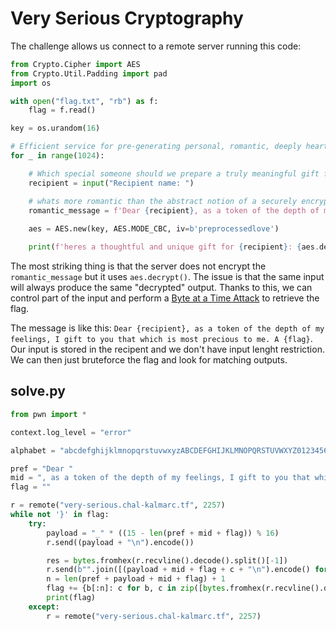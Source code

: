 # Very Serious Cryptography

The challenge allows us connect to a remote server running this code:

```py
from Crypto.Cipher import AES
from Crypto.Util.Padding import pad
import os

with open("flag.txt", "rb") as f:
    flag = f.read()

key = os.urandom(16)

# Efficient service for pre-generating personal, romantic, deeply heartfelt white day gifts for all the people who sent you valentines gifts
for _ in range(1024):

    # Which special someone should we prepare a truly meaningful gift for? 
    recipient = input("Recipient name: ")

    # whats more romantic than the abstract notion of a securely encrypted flag?
    romantic_message = f'Dear {recipient}, as a token of the depth of my feelings, I gift to you that which is most precious to me. A {flag}'
    
    aes = AES.new(key, AES.MODE_CBC, iv=b'preprocessedlove')

    print(f'heres a thoughtful and unique gift for {recipient}: {aes.decrypt(pad(romantic_message.encode(), AES.block_size)).hex()}')
```

The most striking thing is that the server does not encrypt the `romantic_message` but it uses `aes.decrypt()`.
The issue is that the same input will always produce the same "decrypted" output. Thanks to this, we can control part of the input and perform a [Byte at a Time Attack](https://github.com/ashutosh1206/Crypton/blob/master/Block-Cipher/Attack-CBC-Byte-at-a-Time/README.md) to retrieve the flag.

The message is like this: `Dear {recipient}, as a token of the depth of my feelings, I gift to you that which is most precious to me. A {flag}`. Our input is stored in the recipent and we don't have input lenght restriction. We can then just bruteforce the flag and look for matching outputs.

## solve.py

```py
from pwn import *

context.log_level = "error"

alphabet = "abcdefghijklmnopqrstuvwxyzABCDEFGHIJKLMNOPQRSTUVWXYZ0123456789'{}_"

pref = "Dear "
mid = ", as a token of the depth of my feelings, I gift to you that which is most precious to me. A "
flag = ""

r = remote("very-serious.chal-kalmarc.tf", 2257)
while not '}' in flag:
    try:
        payload = "_" * ((15 - len(pref + mid + flag)) % 16)
        r.send((payload + "\n").encode())

        res = bytes.fromhex(r.recvline().decode().split()[-1])
        r.send(b"".join([(payload + mid + flag + c + "\n").encode() for c in alphabet]))
        n = len(pref + payload + mid + flag) + 1
        flag += {b[:n]: c for b, c in zip([bytes.fromhex(r.recvline().decode().split()[-1]) for _ in alphabet], alphabet)}[res[:n]]
        print(flag)
    except:
        r = remote("very-serious.chal-kalmarc.tf", 2257)
```
